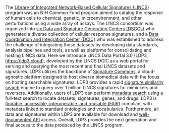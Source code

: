 The [Library of Integrated Network-Based Cellular Signatures (LINCS)](https://lincsprogram.org/) program was an NIH Common Fund program aimed to catalog the response of human cells to chemical, genetic, microenvironment, and other perturbations using a wide array of assays. The LINCS consortium was organized into [six Data and Signature Generation Centers (DSGCs)](https://ldp3.cloud/#/DSGCs) who generated a diverse collection of cellular response signatures, and a [Data Coordination and Integration Center (DCIC)](https://lincs-dcic.org/) who was established to address the challenge of integrating these datasets by developing data standards, analysis pipelines and tools, as well as platforms for consolidating and hosting LINCS data. Here we introduce LINCS Data Portal 3.0 (LDP3, https://ldp3.cloud), developed by the LINCS DCIC as a web portal for serving and querying the most recent and final LINCS datasets and signatures. LDP3 utilizes the backbone of [Signature Commons](https://github.com/MaayanLab/Sigcom-Tutorial), a cloud-agnostic platform designed to host diverse biomedical data with the focus on hosting searchable signatures. LDP3 provides a rapid [signature similarity search](https://ldp3.cloud/#/SignatureSearch/Rank) engine to query over 1 million LINCS signatures for mimickers and reversers. Additionally, users of LDP3 can perform [metadata search](https://ldp3.cloud/#/MetadataSearch/Signatures) using a full-text search to locate datasets, signatures, genes, and drugs. LDP3 is [findable, accessible, interoperable, and reusable (FAIR)](https://fairsake.cloud/) compliant with metadata linked to standard ontologies and vocabularies. Furthermore, all data and signatures within LDP3 are available for download and [well-documented API](https://ldp3.cloud/#/API) access. Overall, LDP3 provides the next generation and final access to the data produced by the LINCS program.

